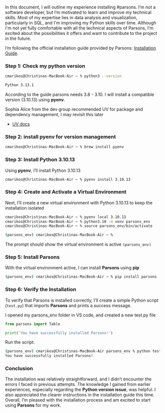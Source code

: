 
In this document, I will outline my experience installing #parsons. I’m not a software developer, but I’m motivated to learn and improve my technical skills. Most of my expertise lies in data analysis and visualization, particularly in SQL, and I'm improving my Python skills over time. Although I'm not yet fully comfortable with all the technical aspects of Parsons, I’m excited about the possibilities it offers and want to contribute to the project in the future.

I’m following the official installation guide provided by Parsons: [Installation Guide](https://www.parsonsproject.org/pub/installation/release/10).

### Step 1: Check my python version
```zsh
cmarikos@Christinas-MacBook-Air ~ % python3 --version

Python 3.13.1
```

According to the guide parsons needs 3.8 - 3.10. I will install a compatible version (3.10.13) using **pyenv**.

Sophia Alice from the dev group recommended UV for package and dependency management, I may revisit this later
- [UV docs]( https://docs.astral.sh/uv/)

### Step 2: install pyenv for version management

```zsh
cmarikos@Christinas-MacBook-Air ~ % brew install pyenv
```

### Step 3: Install Python 3.10.13

Using **pyenv**, I’ll install Python 3.10.13

```zsh
cmarikos@Christinas-MacBook-Air ~ % pyenv install 3.10.13
```

### Step 4: Create and Activate a Virtual Environment

Next, I’ll create a new virtual environment with Python 3.10.13 to keep the installation isolated

```zsh
cmarikos@Christinas-MacBook-Air ~ % pyenv local 3.10.13
cmarikos@Christinas-MacBook-Air ~ % python3.10 -m venv parsons_env
cmarikos@Christinas-MacBook-Air ~ % source parsons_env/bin/activate

(parsons_env) cmarikos@Christinas-MacBook-Air ~ %
```
The prompt should show the virtual environment is active `(parsons_env)`

### Step 5: Install Parsons

With the virtual environment active, I can install **Parsons** using **pip**

```zsh
(parsons_env) cmarikos@Christinas-MacBook-Air ~ % pip install parsons
```

 
### Step 6: Verify the Installation

To verify that Parsons is installed correctly, I’ll create a simple Python script (`test.py`) that imports **Parsons** and prints a success message.

I opened my parsons_env folder in VS code, and created a new test.py file
```python
from parsons import Table

print('You have successfully installed Parsons!')
```

Run the script:
```zsh
(parsons_env) cmarikos@Christinas-MacBook-Air parsons_env % python test.py
You have successfully installed Parsons!
```

### Conclusion

The installation was relatively straightforward, and I didn’t encounter the errors I faced in previous attempts. The knowledge I gained from earlier experiences, especially regarding the **Python version issue**, was helpful. I also appreciated the clearer instructions in the installation guide this time. Overall, I’m pleased with the installation process and am excited to start using **Parsons** for my work.

